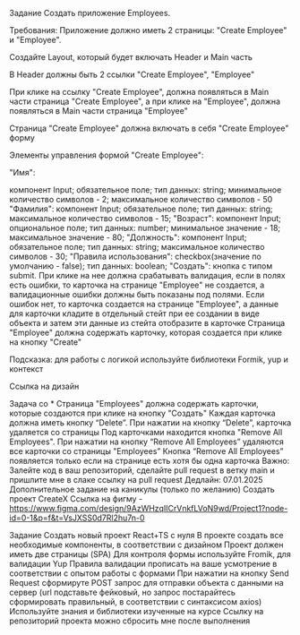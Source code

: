 Задание
Создать приложение Employees.

Требования:
Приложение должно иметь 2 страницы: "Create Employee" и "Employee".

Создайте Layout, который будет включать Header и Main часть

В Header должны быть 2 ссылки "Create Employee", "Employee"

При клике на ссылку "Create Employee", должна появляться в Main части страница "Create Employee", а при клике на "Employee", должна появляться в Main части страница "Employee"

Страница "Create Employee" должна включать в себя "Create Employee" форму

Элементы управления формой "Create Employee":

"Имя":

компонент Input;
обязательное поле;
тип данных: string;
минимальное количество символов - 2;
максимальное количество символов - 50
"Фамилия":
компонент Input;
обязательное поле;
тип данных: string;
максимальное количество символов - 15;
"Возраст":
компонент Input;
опциональное поле;
тип данных: number;
минимальное значение - 18;
максимальное значение - 80;
"Должность":
компонент Input;
обязательное поле;
тип данных: string;
максимальное количество символов - 30;
"Правила использования":
checkbox(значение по умолчанию - false);
тип данных: boolean;
"Создать":
кнопка с типом submit. При клике на нее должна срабатывать валидация, если в полях есть ошибки, то карточка на странице "Employee" не создается, а валидационные ошибки должны быть показаны под полями. Если ошибок нет, то карточка создается на странице "Employee", а данные для карточки кладите в отдельный стейт при ее создании в виде объекта и затем эти данные из стейта отобразите в карточке
Страница "Employee" должна содержать карточку, которая создается при клике на кнопку "Create"

Подсказка: для работы с логикой используйте библиотеки Formik, yup и контекст

Ссылка на дизайн

Задача со *
Страница "Employees" должна содержать карточки, которые создаются при клике на кнопку "Создать"
Каждая карточка должна иметь кнопку “Delete”. При нажатии на кнопку “Delete”, карточка удаляется со страницы
Под карточками находится кнопка "Remove All Employees". При нажатии на кнопку “Remove All Employees” удаляются все карточки со страницы "Employees”
Кнопка “Remove All Employees” появляется только если на странице есть хотя бы одна карточка
Важно: Залейте код в ваш репозиторий, сделайте pull request в ветку main и пришлите мне в слаке ссылку на pull request
Дедлайн: 07.01.2025
Дополнительное задание на каникулы (только по желанию)
Создать проект CreateX Ссылка на фигму - https://www.figma.com/design/9AzWHzqIICrVnkfLVoN9wd/Project1?node-id=0-1&p=f&t=VsJXSS0d7Rl2hu7n-0

Задание
Создать новый проект React+TS с нуля
В проекте создать все необходимые компоненты, в соответствии с дизайном
Проект должен иметь две страницы (SPA)
Для контроля формы используйте Fromik, для валидации Yup
Правила валидации прописать на ваше усмотрение в соответствии с опытом работы с формами
При нажатии на кнопку Send Request сформируте POST запрос для отправки объекта с данными на сервер (url подставьте фейковый, но запрос постарайтесь сформировать правильный, в соответствии с синтаксисом axios)
Используйте знания и библиотеки изученные на курсе
Ссылку на репозиторий проекта можно сбросить мне после выполнения

